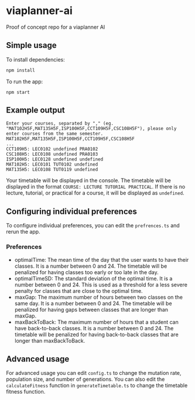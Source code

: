 # viaplanner-ai

Proof of concept repo for a viaplanner AI

## Simple usage

To install dependencies:

```bash
npm install
```

To run the app:

```
npm start
```

## Example output

```
Enter your courses, separated by "," (eg. "MAT102H5F,MAT135H5F,ISP100H5F,CCT109H5F,CSC108H5F"), please only enter courses from the same semester.
MAT102H5F,MAT135H5F,ISP100H5F,CCT109H5F,CSC108H5F
...
CCT109H5: LEC0102 undefined PRA0102
CSC108H5: LEC0108 undefined PRA0103
ISP100H5: LEC0128 undefined undefined
MAT102H5: LEC0101 TUT0102 undefined
MAT135H5: LEC0108 TUT0119 undefined
```

Your timetable will be displayed in the console. The timetable will be displayed
in the format `COURSE: LECTURE TUTORIAL PRACTICAL`. If there is no lecture,
tutorial, or practical for a course, it will be displayed as `undefined`.

## Configuring individual preferences

To configure individual preferences, you can edit the `prefrences.ts` and rerun
the app.

### Preferences

- optimalTime: The mean time of the day that the user wants to have their
  classes. It is a number between 0 and 24. The timetable will be penalized for
  having classes too early or too late in the day.
- optimalTimeSD: The standard deviation of the optimal time. It is a number
  between 0 and 24. This is used as a threshold for a less severe penalty for
  classes that are close to the optimal time.
- maxGap: The maximum number of hours between two classes on the same day. It is
  a number between 0 and 24. The timetable will be penalized for having gaps
  between classes that are longer than maxGap.
- maxBackToBack: The maximum number of hours that a student can have
  back-to-back classes. It is a number between 0 and 24. The timetable will be
  penalized for having back-to-back classes that are longer than maxBackToBack.

## Advanced usage

For advanced usage you can edit `config.ts` to change the mutation rate,
population size, and number of generations.
You can also edit the `calculateFitness` function in `generateTimetable.ts` to
change the timetable fitness function.